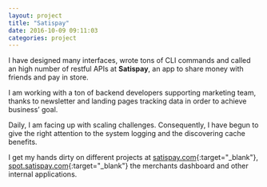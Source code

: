 ```yaml
---
layout: project
title: "Satispay"
date: 2016-10-09 09:11:03
categories: project
---
```


I have designed many interfaces, wrote tons of CLI commands and called an high number of restful APIs at **Satispay**, an app to share money with friends and pay in store.

I am working with a ton of backend developers supporting marketing team, thanks to newsletter and landing pages tracking data in order to achieve business’ goal.

Daily, I am facing up with scaling challenges. Consequently, I have begun to give the right attention to the system logging and the discovering cache benefits.

I get my hands dirty on different projects at [satispay.com][satispay-www]{:target="_blank"}, [spot.satispay.com][satispay-spot]{:target="_blank"} the merchants dashboard and other internal applications.

[satispay-www]: https://www.satispay.com
[satispay-spot]: https://spot.satispay.com
